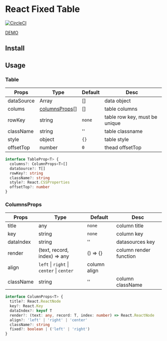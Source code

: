# React Fixed Table
[![CircleCI](https://circleci.com/gh/zWingz/react-table/tree/master.svg?style=svg)](https://circleci.com/gh/zWingz/react-table/tree/master)

[DEMO](http://zwing.site/react-table/#/)


## Install

## Usage

### Table

| Props | Type | Default  | Desc |
| ----- | ---- | ---- | ------- |
| dataSource | Array | [] | data object |
| colums | [columnsProps](#columnsprops)[] | [] | table columns |
| rowKey | string | `none` | table row key, must be unique |
| className | string | '' | table classname |
| style | object | `{}` | table style |
| offsetTop | number | `0` | thead offsetTop |

```typescript
interface TableProp<T> {
  columns?: ColumnProps<T>[]
  dataSource?: T[]
  rowKey?: string
  className?: string
  style?: React.CSSProperties
  offsetTop?: number
}
```

### ColumnsProps

| Props | Type | Default  | Desc |
| ----- | ---- | ---- | ------- |
| title | any | `none` | column title |
| key | string | `none` | column key |
| dataIndex | string | '' | datasources key |
| render | (text, record, index) => any | () => {} | column render function |
| align | `left` &#124; `right` &#124; `center` &#124; `center` | column align |
| className | string | '' | column className |

```typescript
interface ColumnProps<T> {
  title?: React.ReactNode
  key?: React.Key
  dataIndex?: keyof T
  render?: (text: any, record: T, index: number) => React.ReactNode
  align?: 'left' | 'right' | 'center'
  className?: string
  fixed?: boolean | ('left' | 'right')
}
```

